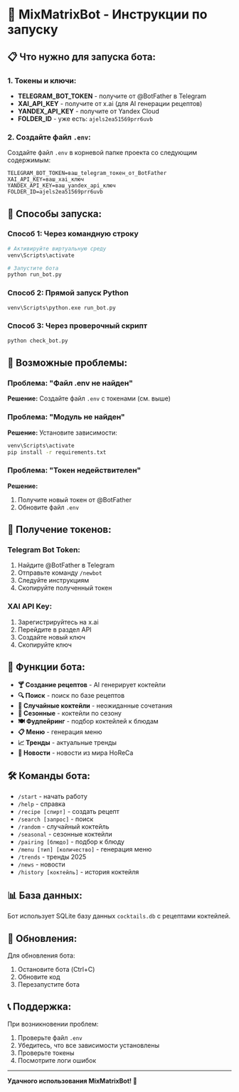 # 🍹 MixMatrixBot - Инструкции по запуску

## 📋 Что нужно для запуска бота:

### 1. Токены и ключи:
- **TELEGRAM_BOT_TOKEN** - получите от @BotFather в Telegram
- **XAI_API_KEY** - получите от x.ai (для AI генерации рецептов)
- **YANDEX_API_KEY** - получите от Yandex Cloud
- **FOLDER_ID** - уже есть: `ajels2ea51569prr6uvb`

### 2. Создайте файл `.env`:
Создайте файл `.env` в корневой папке проекта со следующим содержимым:

```env
TELEGRAM_BOT_TOKEN=ваш_telegram_токен_от_BotFather
XAI_API_KEY=ваш_xai_ключ
YANDEX_API_KEY=ваш_yandex_api_ключ
FOLDER_ID=ajels2ea51569prr6uvb
```

## 🚀 Способы запуска:

### Способ 1: Через командную строку
```bash
# Активируйте виртуальную среду
venv\Scripts\activate

# Запустите бота
python run_bot.py
```

### Способ 2: Прямой запуск Python
```bash
venv\Scripts\python.exe run_bot.py
```

### Способ 3: Через проверочный скрипт
```bash
python check_bot.py
```

## 🔧 Возможные проблемы:

### Проблема: "Файл .env не найден"
**Решение:** Создайте файл `.env` с токенами (см. выше)

### Проблема: "Модуль не найден"
**Решение:** Установите зависимости:
```bash
venv\Scripts\activate
pip install -r requirements.txt
```

### Проблема: "Токен недействителен"
**Решение:** 
1. Получите новый токен от @BotFather
2. Обновите файл `.env`

## 📱 Получение токенов:

### Telegram Bot Token:
1. Найдите @BotFather в Telegram
2. Отправьте команду `/newbot`
3. Следуйте инструкциям
4. Скопируйте полученный токен

### XAI API Key:
1. Зарегистрируйтесь на x.ai
2. Перейдите в раздел API
3. Создайте новый ключ
4. Скопируйте ключ

## 🎯 Функции бота:

- **🍸 Создание рецептов** - AI генерирует коктейли
- **🔍 Поиск** - поиск по базе рецептов
- **🎲 Случайные коктейли** - неожиданные сочетания
- **🍂 Сезонные** - коктейли по сезону
- **🍽️ Фудпейринг** - подбор коктейлей к блюдам
- **📋 Меню** - генерация меню
- **📈 Тренды** - актуальные тренды
- **📰 Новости** - новости из мира HoReCa

## 🛠️ Команды бота:

- `/start` - начать работу
- `/help` - справка
- `/recipe [спирт]` - создать рецепт
- `/search [запрос]` - поиск
- `/random` - случайный коктейль
- `/seasonal` - сезонные коктейли
- `/pairing [блюдо]` - подбор к блюду
- `/menu [тип] [количество]` - генерация меню
- `/trends` - тренды 2025
- `/news` - новости
- `/history [коктейль]` - история коктейля

## 📊 База данных:

Бот использует SQLite базу данных `cocktails.db` с рецептами коктейлей.

## 🔄 Обновления:

Для обновления бота:
1. Остановите бота (Ctrl+C)
2. Обновите код
3. Перезапустите бота

## 📞 Поддержка:

При возникновении проблем:
1. Проверьте файл `.env`
2. Убедитесь, что все зависимости установлены
3. Проверьте токены
4. Посмотрите логи ошибок

---

**Удачного использования MixMatrixBot! 🍹**



